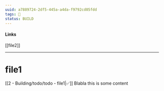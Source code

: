 ```yaml
---
uuid: a7889724-2df5-445a-a4da-f9792cd05fdd
tags: 🧠
status: BUILD
---
```

#### Links
[[file2]]

---
# file1
[[2 - Building/todo/todo - file1|✅]]
Blabla this is some content